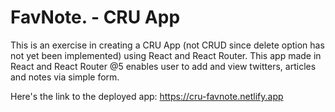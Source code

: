 # FavNote. - CRU App

This is an exercise in creating a CRU App (not CRUD since delete option has not yet been implemented) using React and React Router. This app made in React and React Router @5 enables user to add and view twitters, articles and notes via simple form.

Here's the link to the deployed app: https://cru-favnote.netlify.app

<br>
<p float="left">

</p>
